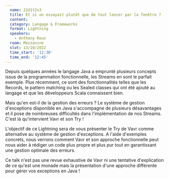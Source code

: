 ```yaml
---
  name: 22d1t2s3
  title: Et si on essayait plutôt que de tout lancer par la fenêtre ? 
  content:
  category: Langage & Frameworks
  format: Lightning
  speakers: 
    - Anthony Roux
  room: Mezzanine
  slot: 13/10/2022
  time_start: '12:30'
  time_end: '12:45'
---
```

Depuis quelques années le langage Java a emprunté plusieurs concepts issus de la programmation fonctionnelle, les Streams en sont le parfait exemple. Plus récemment, ce sont des fonctionnalités telles que les Records, le pattern matching ou les Sealed classes qui ont été ajouté au langage et que les développeurs Scala connaissent bien.

Mais qu'en est-il de la gestion des erreurs ? Le système de gestion d'exceptions disponible en Java s'accompagne de plusieurs désavantages et il pose de nombreuses difficultés dans l'implémentation de nos Streams. C'est là qu'intervient Vavr et son Try !

L'objectif de ce Lightning sera de vous présenter le Try de Vavr comme alternative au système de gestion d'exceptions.
A l'aide d'exemples concrets, nous verrons comment Vavr et son approche fonctionnelle peut nous aider à rédiger un code plus propre et plus pur tout en garantissant une gestion optimale des erreurs.

Ce talk n'est pas une revue exhaustive de Vavr ni une tentative d'explication de ce qu'est une monade mais la présentation d'une approche différente pour gérer vos exceptions en Java !
